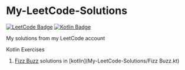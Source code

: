 # My-LeetCode-Solutions
[![LeetCode Badge](https://img.shields.io/badge/LeetCode-black?style=flat-square&logo=LeetCode)](https://leetcode.com/)
[![Kotlin Badge](https://img.shields.io/badge/Kotlin-black?style=flat-square&logo=Kotlin)](https://kotlinlang.org)

My solutions from my LeetCode account
<p>Kotlin Exercises</p>

1. [Fizz Buzz](https://leetcode.com/problems/fizz-buzz/ "412. Fizz Buzz") solutions in [kotlin](My-LeetCode-Solutions/Fizz Buzz.kt)
